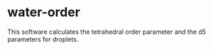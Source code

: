 # water-order
This software calculates the tetrahedral order parameter and the d5 parameters for droplets.
